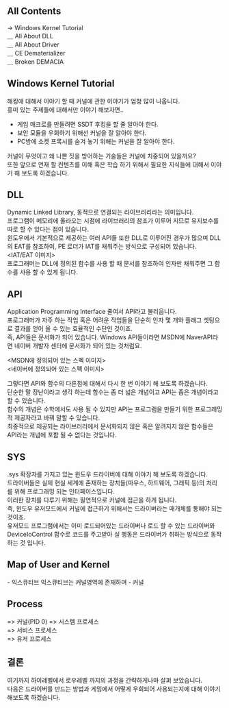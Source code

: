 ## All Contents

→ Windows Kernel Tutorial<br>
＿ All About DLL<br>
＿ All About Driver<br>
＿ CE Dematerializer<br>
＿ Broken DEMACIA<br>

## Windows Kernel Tutorial

해킹에 대해서 이야기 할 때 커널에 관한 이야기가 엄청 많이 나옵니다.<br>
흥미 있는 주제들에 대해서만 이야기 해보자면..<br>

- 게임 매크로를 만들려면 SSDT 후킹을 할 줄 알아야 한다.
- 보안 모듈을 우회하기 위해선 커널을 잘 알아야 한다.
- PC방에 소켓 프록시를 숨겨 놓기 위해는 커널을 잘 알아야 한다.

커널이 무엇이고 왜 나쁜 짓을 방어하는 기술들은 커널에 치중되어 있을까요?<br>
또한 앞으로 연재 할 컨텐츠를 이해 혹은 학습 하기 위해서 필요한 지식들에 대해서 이야기 해 보도록 하겠습니다.<br>

## DLL
Dynamic Linked Library, 동적으로 연결되는 라이브러리라는 의미입니다.<br>
프로그램이 메모리에 올라오는 시점에 라이브러리의 참조가 이루어 지므로 유지보수를 따로 할 수 있다는 점이 있습니다.<br>
윈도우에서 기본적으로 제공하는 여러 API들 또한 DLL로 이루어진 경우가 많으며 DLL의 EAT를 참조하여, PE 로더가 IAT를 채워주는 방식으로 구성되어 있습니다.<br>
<IAT/EAT 이미지><br>
프로그래머는 DLL에 정의된 함수를 사용 할 때 문서를 참조하여 인자만 채워주면 그 함수를 사용 할 수 있게 됩니다.<br> 

## API
Application Programming Interface 줄여서 API라고 불리웁니다.<br>
프로그래머가 자주 하는 작업 혹은 어려운 작업들을 단순히 인자 몇 개와 플래그 셋팅으로 결과를 얻어 올 수 있는 효율적인 수단인 것이죠.<br>
즉, API들은 문서화가 되어 있습니다. Windows API들이라면 MSDN에 NaverAPI라면 네이버 개발자 센터에 문서화가 되어 있는 것처럼요.<br>

<MSDN에 정의되어 있는 스펙 이미지><br>
<네이버에 정의되어 있는 스펙 이미지><br>

그렇다면 API와 함수의 다른점에 대해서 다시 한 번 이야기 해 보도록 하겠습니다.<br>
단순한 말 장난이라고 생각 하는데 함수는 좀 더 넓은 개념이고 API는 좁은 개념이라고 할 수 있습니다.<br>
함수의 개념은 수학에서도 사용 될 수 있지만 API는 프로그램을 만들기 위한 프로그래밍적 제공자라고 바꿔 말할 수 있습니다.<br>
최종적으로 제공되는 라이브러리에서 문서화되지 않은 혹은 알려지지 않은 함수들은 API라는 개념에 포함 될 수 없다는 것입니다.<br>

## SYS
.sys 확장자를 가지고 있는 윈도우 드라이버에 대해 이야기 해 보도록 하겠습니다.<br>
드라이버들은 실제 현실 세계에 존재하는 장치들(마우스, 하드웨어, 그래픽 등)의 처리를 위해 프로그래밍 되는 인터페이스입니다.<br>
이러한 장치를 다루기 위해는 필연적으로 커널에 접근을 하게 됩니다.<br>
즉, 윈도우 유저모드에서 커널에 접근하기 위해서는 드라이버라는 매개체를 통해야 되는 것이죠.<br>
유저모드 프로그램에서는 이미 로드되어있는 드라이버나 로드 할 수 있는 드라이버와 DeviceIoControl 함수로 코드를 주고받아 실 행동은 드라이버가 취하는 방식으로 동작 하는 것 입니다.<br>

## Map of User and Kernel

<OS Internal Kernel Map Image>
  - 익스큐티브
    익스큐티브는 커널영역에 존재하며 
  - 커널
  

## Process

=> 커널(PID 0)
=> 시스템 프로세스<br>
=> 서비스 프로세스<br>
=> 유저 프로세스<br>


## 결론
여기까지 하이레벨에서 로우레벨 까지의 과정을 간략하게나마 살펴 보았습니다.<br>
다음은 드라이버를 만드는 방법과 게임에서 어떻게 우회되어 사용되는지에 대해 이야기 해보도록 하겠습니다.<br>
